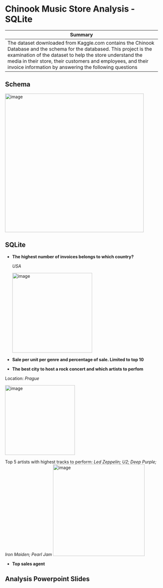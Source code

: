 # Chinook Music Store Analysis - SQLite

| Summary | 
| ----------- | 
|The dataset downloaded from Kaggle.com contains the Chinook Database and the schema for the databased. This project is the examination of the dataset to help the store understand the media in their store, their customers and employees, and their invoice information by answering the following questions|

## Schema
<img width="457" alt="image" src="https://github.com/Kshaamini/Chinook-Music-Store-Analysis-SQLite/assets/139740694/f9c46b56-b35f-4678-b079-e9cb118e3b90">


## SQLite
- **The highest number of invoices belongs to which country?**
  
  *USA*
  
  <img width="263" alt="image" src="https://github.com/Kshaamini/DataAnalysis-SQL/assets/139740694/d26a2c0e-95d9-4074-b357-923f9c587c70">

- **Sale per unit per genre and percentage of sale. Limited to top 10**

- **The best city to host a rock concert and which artists to perfom**

Location: *Prague*

<img width="230" alt="image" src="https://github.com/Kshaamini/DataAnalysis-SQL/assets/139740694/1178fa95-fc01-486a-9a47-7949adb0bd76">

Top 5 artists with highest tracks to perform: *Led Zeppelin; U2; Deep Purple; Iron Maiden; Pearl Jam*
<img width="302" alt="image" src="https://github.com/Kshaamini/DataAnalysis-SQL/assets/139740694/d990cf72-bb92-4649-8e43-e4f882b8308d">


- **Top sales agent**

## Analysis Powerpoint Slides
